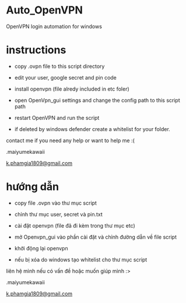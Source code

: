 # Auto_OpenVPN
OpenVPN login automation for windows

# instructions

+ copy .ovpn file to this script directory

+ edit your user, google secret and pin code

+ install openvpn (file alredy included in etc foler)

+ open OpenVpn_gui settings and change the config path to this script path

+ restart OpenVPN and run the script

+ if deleted by windows defender create a whitelist for your folder.

contact me if you need any help or want to help me :( 

.maiyumekawaii

k.phamgia1809@gmail.com

# hướng dẫn

+ copy file .ovpn vào thư mục script

+ chỉnh thư mục user, secret và pin.txt

+ cài đặt openvpn  (file đã đi kèm trong thư mục etc)

+ mở Openvpn_gui vào phần cài đặt và chỉnh đường dẫn về file script

+ khởi động lại openvpn

+ nếu bị xóa do windows tạo whitelist cho thư mục script

liên hệ mình nếu có vấn đề hoặc muốn giúp mình :>

.maiyumekawaii

k.phamgia1809@gmail.com
